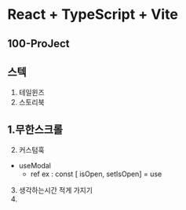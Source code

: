 # React + TypeScript + Vite
## 100-ProJect
## 스텍
1. 테일윈즈
2. 스토리북

1.무한스크롤
 - 
2. 커스텀훅
 -  useModal 
    - ref ex : const [ isOpen, setIsOpen] = use
3. 생각하는시간 적게 가지기
4. 
